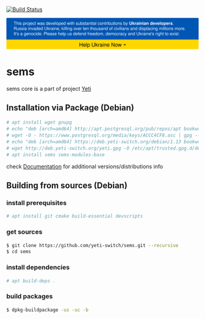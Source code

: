 [![Build Status](https://github.com/yeti-switch/sems/actions/workflows/build.yml/badge.svg)](https://github.com/yeti-switch/sems/actions/workflows/build.yml)

[![Stand With Ukraine](https://raw.githubusercontent.com/vshymanskyy/StandWithUkraine/main/banner-direct.svg)](https://stand-with-ukraine.pp.ua)

# sems

sems core is a part of project [Yeti]

## Installation via Package (Debian)
```sh
# apt install wget gnupg
# echo "deb [arch=amd64] http://apt.postgresql.org/pub/repos/apt bookworm-pgdg main" > /etc/apt/sources.list.d/pgdg.list
# wget -O - https://www.postgresql.org/media/keys/ACCC4CF8.asc | gpg --dearmor > /etc/apt/trusted.gpg.d/apt.postgresql.org.gpg
# echo "deb [arch=amd64] https://deb.yeti-switch.org/debian/1.13 bookworm main" > /etc/apt/sources.list.d/yeti.list
# wget http://deb.yeti-switch.org/yeti.gpg -O /etc/apt/trusted.gpg.d/deb.yeti-switch.org.asc
# apt install sems sems-modules-base
```
check [Documentation] for additional versions/distributions info

## Building from sources (Debian)

### install prerequisites
```sh
# apt install git cmake build-essential devscripts
```

### get sources
```sh
$ git clone https://github.com/yeti-switch/sems.git --recursive
$ cd sems
```

### install dependencies
```sh
# apt build-deps .
```

### build packages
```sh
$ dpkg-buildpackage -us -uc -b
```

[Yeti]:https://yeti-switch.org/
[Documentation]:https://yeti-switch.org/docs/en/

